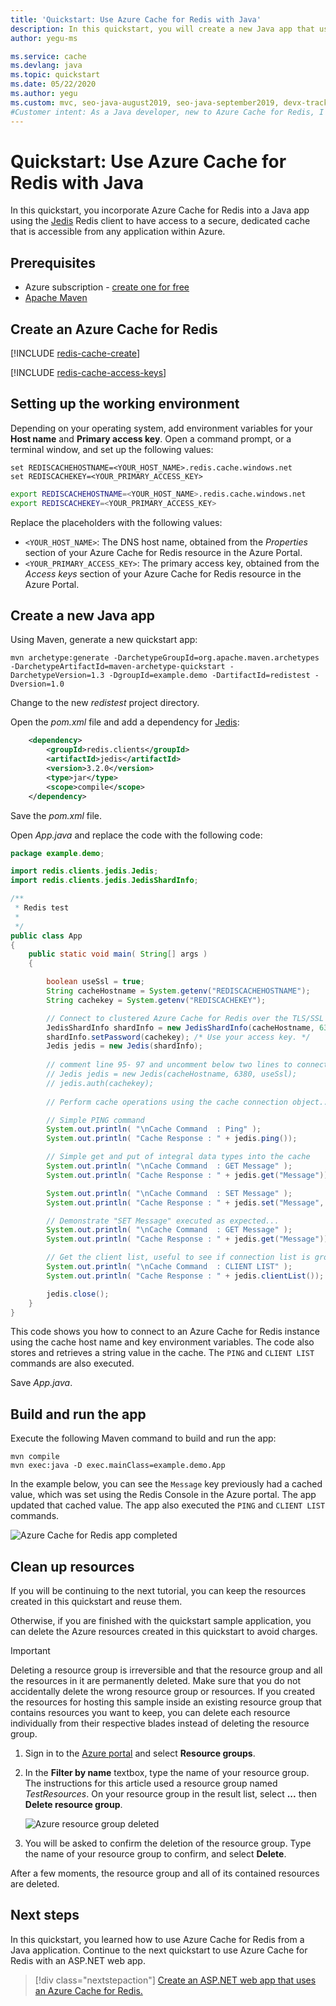 ```yaml
---
title: 'Quickstart: Use Azure Cache for Redis with Java'
description: In this quickstart, you will create a new Java app that uses Azure Cache for Redis
author: yegu-ms

ms.service: cache
ms.devlang: java
ms.topic: quickstart
ms.date: 05/22/2020
ms.author: yegu
ms.custom: mvc, seo-java-august2019, seo-java-september2019, devx-track-java
#Customer intent: As a Java developer, new to Azure Cache for Redis, I want to create a new Java app that uses Azure Cache for Redis.
---
```


# Quickstart: Use Azure Cache for Redis with Java

In this quickstart, you incorporate Azure Cache for Redis into a Java app using the [Jedis](https://github.com/xetorthio/jedis) Redis client to have access to a secure, dedicated cache that is accessible from any application within Azure.

## Prerequisites

- Azure subscription - [create one for free](https://azure.microsoft.com/free/)
- [Apache Maven](https://maven.apache.org/download.cgi)

## Create an Azure Cache for Redis

[!INCLUDE [redis-cache-create](../../includes/redis-cache-create.md)]

[!INCLUDE [redis-cache-access-keys](../../includes/redis-cache-access-keys.md)]

## Setting up the working environment 

Depending on your operating system, add environment variables for your **Host name** and **Primary access key**. Open a command prompt, or a terminal window, and set up the following values:

```CMD 
set REDISCACHEHOSTNAME=<YOUR_HOST_NAME>.redis.cache.windows.net
set REDISCACHEKEY=<YOUR_PRIMARY_ACCESS_KEY>
```

```bash
export REDISCACHEHOSTNAME=<YOUR_HOST_NAME>.redis.cache.windows.net
export REDISCACHEKEY=<YOUR_PRIMARY_ACCESS_KEY>
```

Replace the placeholders with the following values:

- `<YOUR_HOST_NAME>`: The DNS host name, obtained from the *Properties* section of your Azure Cache for Redis resource in the Azure Portal.
- `<YOUR_PRIMARY_ACCESS_KEY>`: The primary access key, obtained from the *Access keys* section of your Azure Cache for Redis resource in the Azure Portal.

## Create a new Java app

Using Maven, generate a new quickstart app:

```CMD
mvn archetype:generate -DarchetypeGroupId=org.apache.maven.archetypes -DarchetypeArtifactId=maven-archetype-quickstart -DarchetypeVersion=1.3 -DgroupId=example.demo -DartifactId=redistest -Dversion=1.0
```

Change to the new *redistest* project directory.

Open the *pom.xml* file and add a dependency for [Jedis](https://github.com/xetorthio/jedis):

```xml
    <dependency>
        <groupId>redis.clients</groupId>
        <artifactId>jedis</artifactId>
        <version>3.2.0</version>
        <type>jar</type>
        <scope>compile</scope>
    </dependency>
```

Save the *pom.xml* file.

Open *App.java* and replace the code with the following code:

```java
package example.demo;

import redis.clients.jedis.Jedis;
import redis.clients.jedis.JedisShardInfo;

/**
 * Redis test
 *
 */
public class App 
{
    public static void main( String[] args )
    {

        boolean useSsl = true;
        String cacheHostname = System.getenv("REDISCACHEHOSTNAME");
        String cachekey = System.getenv("REDISCACHEKEY");

        // Connect to clustered Azure Cache for Redis over the TLS/SSL port using the key.
        JedisShardInfo shardInfo = new JedisShardInfo(cacheHostname, 6380, useSsl);
        shardInfo.setPassword(cachekey); /* Use your access key. */
        Jedis jedis = new Jedis(shardInfo);      
        
        // comment line 95- 97 and uncomment below two lines to connect to non-clustered Azure Cache for Redis over the TLS/SSL port using the key.
        // Jedis jedis = new Jedis(cacheHostname, 6380, useSsl);
        // jedis.auth(cachekey);
        
        // Perform cache operations using the cache connection object...

        // Simple PING command        
        System.out.println( "\nCache Command  : Ping" );
        System.out.println( "Cache Response : " + jedis.ping());

        // Simple get and put of integral data types into the cache
        System.out.println( "\nCache Command  : GET Message" );
        System.out.println( "Cache Response : " + jedis.get("Message"));

        System.out.println( "\nCache Command  : SET Message" );
        System.out.println( "Cache Response : " + jedis.set("Message", "Hello! The cache is working from Java!"));

        // Demonstrate "SET Message" executed as expected...
        System.out.println( "\nCache Command  : GET Message" );
        System.out.println( "Cache Response : " + jedis.get("Message"));

        // Get the client list, useful to see if connection list is growing...
        System.out.println( "\nCache Command  : CLIENT LIST" );
        System.out.println( "Cache Response : " + jedis.clientList());

        jedis.close();
    }
}
```

This code shows you how to connect to an Azure Cache for Redis instance using the cache host name and key environment variables. The code also stores and retrieves a string value in the cache. The `PING` and `CLIENT LIST` commands are also executed. 

Save *App.java*.

## Build and run the app

Execute the following Maven command to build and run the app:

```CMD
mvn compile
mvn exec:java -D exec.mainClass=example.demo.App
```

In the example below, you can see the `Message` key previously had a cached value, which was set using the Redis Console in the Azure portal. The app updated that cached value. The app also executed the `PING` and `CLIENT LIST` commands.

![Azure Cache for Redis app completed](./media/cache-java-get-started/azure-cache-redis-complete.png)

## Clean up resources

If you will be continuing to the next tutorial, you can keep the resources created in this quickstart and reuse them.

Otherwise, if you are finished with the quickstart sample application, you can delete the Azure resources created in this quickstart to avoid charges. 

> [!IMPORTANT]
> Deleting a resource group is irreversible and that the resource group and all the resources in it are permanently deleted. Make sure that you do not accidentally delete the wrong resource group or resources. If you created the resources for hosting this sample inside an existing resource group that contains resources you want to keep, you can delete each resource individually from their respective blades instead of deleting the resource group.
>

1. Sign in to the [Azure portal](https://portal.azure.com) and select **Resource groups**.

1. In the **Filter by name** textbox, type the name of your resource group. The instructions for this article used a resource group named *TestResources*. On your resource group in the result list, select **...** then **Delete resource group**.

   ![Azure resource group deleted](./media/cache-java-get-started/azure-cache-redis-delete-resource-group.png)

1. You will be asked to confirm the deletion of the resource group. Type the name of your resource group to confirm, and select **Delete**.

After a few moments, the resource group and all of its contained resources are deleted.

## Next steps

In this quickstart, you learned how to use Azure Cache for Redis from a Java application. Continue to the next quickstart to use Azure Cache for Redis with an ASP.NET web app.

> [!div class="nextstepaction"]
> [Create an ASP.NET web app that uses an Azure Cache for Redis.](./cache-web-app-howto.md)
